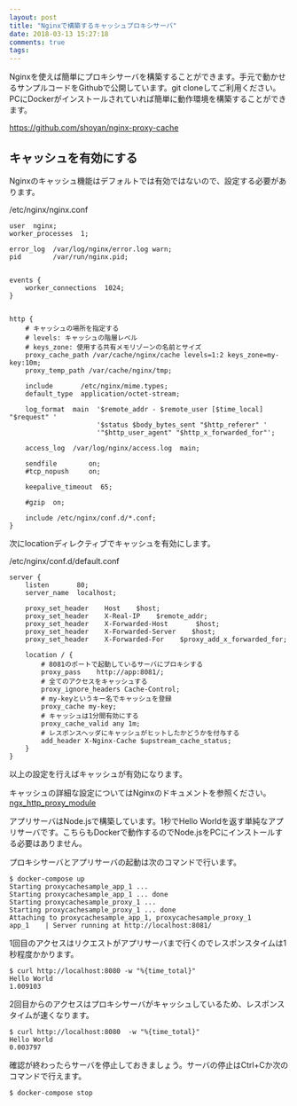 ```yaml
---
layout: post
title: "Nginxで構築するキャッシュプロキシサーバ"
date: 2018-03-13 15:27:18
comments: true
tags: 
---
```


Nginxを使えば簡単にプロキシサーバを構築することができます。手元で動かせるサンプルコードをGithubで公開しています。git cloneしてご利用ください。PCにDockerがインストールされていれば簡単に動作環境を構築することができます。

<a href="https://github.com/shoyan/nginx-proxy-cache" target="_blank">https://github.com/shoyan/nginx-proxy-cache</a>

## キャッシュを有効にする

Nginxのキャッシュ機能はデフォルトでは有効ではないので、設定する必要があります。

/etc/nginx/nginx.conf

```
user  nginx;
worker_processes  1;

error_log  /var/log/nginx/error.log warn;
pid        /var/run/nginx.pid;


events {
    worker_connections  1024;
}


http {
    # キャッシュの場所を指定する
    # levels: キャッシュの階層レベル
    # keys_zone: 使用する共有メモリゾーンの名前とサイズ
    proxy_cache_path /var/cache/nginx/cache levels=1:2 keys_zone=my-key:10m;
    proxy_temp_path /var/cache/nginx/tmp;

    include       /etc/nginx/mime.types;
    default_type  application/octet-stream;

    log_format  main  '$remote_addr - $remote_user [$time_local] "$request" '
                      '$status $body_bytes_sent "$http_referer" '
                      '"$http_user_agent" "$http_x_forwarded_for"';

    access_log  /var/log/nginx/access.log  main;

    sendfile        on;
    #tcp_nopush     on;

    keepalive_timeout  65;

    #gzip  on;

    include /etc/nginx/conf.d/*.conf;
}
```

次にlocationディレクティブでキャッシュを有効にします。

/etc/nginx/conf.d/default.conf

```
server {
    listen       80;
    server_name  localhost;

    proxy_set_header    Host    $host;
    proxy_set_header    X-Real-IP    $remote_addr;
    proxy_set_header    X-Forwarded-Host       $host;
    proxy_set_header    X-Forwarded-Server    $host;
    proxy_set_header    X-Forwarded-For    $proxy_add_x_forwarded_for;

    location / {
        # 8081のポートで起動しているサーバにプロキシする
        proxy_pass    http://app:8081/;
        # 全てのアクセスをキャッシュする
        proxy_ignore_headers Cache-Control;
        # my-keyというキー名でキャッシュを登録
        proxy_cache my-key;
        # キャッシュは1分間有効にする
        proxy_cache_valid any 1m;
        # レスポンスヘッダにキャッシュがヒットしたかどうかを付与する
        add_header X-Nginx-Cache $upstream_cache_status;
    }
}
```

以上の設定を行えばキャッシュが有効になります。

キャッシュの詳細な設定についてはNginxのドキュメントを参照ください。
<a href="http://nginx.org/en/docs/http/ngx_http_proxy_module.html" target="_blank">ngx_http_proxy_module</a>

アプリサーバはNode.jsで構築しています。1秒でHello Worldを返す単純なアプリサーバです。こちらもDockerで動作するのでNode.jsをPCにインストールする必要はありません。

プロキシサーバとアプリサーバの起動は次のコマンドで行います。

```
$ docker-compose up
Starting proxycachesample_app_1 ...
Starting proxycachesample_app_1 ... done
Starting proxycachesample_proxy_1 ...
Starting proxycachesample_proxy_1 ... done
Attaching to proxycachesample_app_1, proxycachesample_proxy_1
app_1    | Server running at http://localhost:8081/
```

1回目のアクセスはリクエストがアプリサーバまで行くのでレスポンスタイムは1秒程度かかります。

```
$ curl http://localhost:8080 -w "%{time_total}"
Hello World
1.009103
```

2回目からのアクセスはプロキシサーバがキャッシュしているため、レスポンスタイムが速くなります。

```
$ curl http://localhost:8080  -w "%{time_total}"
Hello World
0.003797
```

確認が終わったらサーバを停止しておきましょう。サーバの停止はCtrl+Cか次のコマンドで行えます。

```
$ docker-compose stop
```
